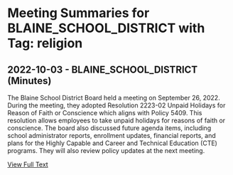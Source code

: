 # Meeting Summaries for BLAINE_SCHOOL_DISTRICT with Tag: religion

## 2022-10-03 - BLAINE_SCHOOL_DISTRICT (Minutes)

The Blaine School District Board held a meeting on September 26, 2022. During the meeting, they adopted Resolution 2223-02 Unpaid Holidays for Reason of Faith or Conscience which aligns with Policy 5409. This resolution allows employees to take unpaid holidays for reasons of faith or conscience. The board also discussed future agenda items, including school administrator reports, enrollment updates, financial reports, and plans for the Highly Capable and Career and Technical Education (CTE) programs.  They will also review policy updates at the next meeting.

[View Full Text](https://raw.githubusercontent.com/civiclensllc/WashingtonStateSchoolBoardExplorer/refs/heads/main/data/countries/usa/states/wa/counties/whatcom/school_boards/blaine_school_district/2022/2022-10-03-minutes.txt)

